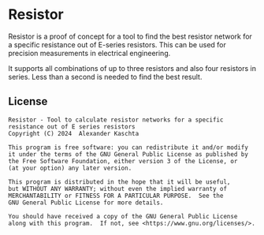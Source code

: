 # Resistor

Resistor is a proof of concept for a tool to find the best resistor network for a specific resistance out of E-series
resistors. This can be used for precision measurements in electrical engineering.

It supports all combinations of up to three resistors and also four resistors in series. Less than a second is needed to
find the best result.

## License

```text
Resistor - Tool to calculate resistor networks for a specific resistance out of E series resistors
Copyright (C) 2024  Alexander Kaschta

This program is free software: you can redistribute it and/or modify
it under the terms of the GNU General Public License as published by
the Free Software Foundation, either version 3 of the License, or
(at your option) any later version.

This program is distributed in the hope that it will be useful,
but WITHOUT ANY WARRANTY; without even the implied warranty of
MERCHANTABILITY or FITNESS FOR A PARTICULAR PURPOSE.  See the
GNU General Public License for more details.

You should have received a copy of the GNU General Public License
along with this program.  If not, see <https://www.gnu.org/licenses/>.
```